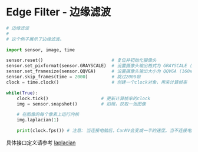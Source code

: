 Edge Filter - 边缘滤波
================================

```python
# 边缘滤波
#
# 这个例子展示了边缘滤波。

import sensor, image, time

sensor.reset()                          # 复位并初始化摄像头
sensor.set_pixformat(sensor.GRAYSCALE)  # 设置摄像头输出格式为 GRAYSCALE（也可以是RGB565）
sensor.set_framesize(sensor.QQVGA)      # 设置摄像头输出大小为 QQVGA (160x120)
sensor.skip_frames(time = 2000)         # 跳过2000帧
clock = time.clock()                    # 创建一个clock对象，用来计算帧率

while(True):
    clock.tick()                    # 更新计算帧率的clock
    img = sensor.snapshot()         # 拍照，获取一张图像

    # 在图像的每个像素上运行内核
    img.laplacian(1)

    print(clock.fps()) # 注意: 当连接电脑后，CanMV会变成一半的速度。当不连接电脑，帧率会增加。

```

具体接口定义请参考 [laplacian](../../library/canmv/image.md#laplacian)
